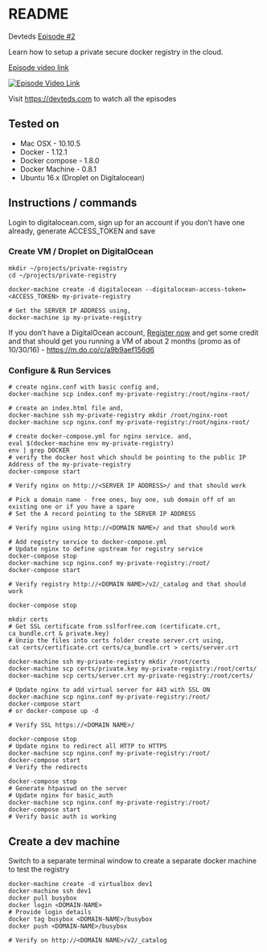 # README

Devteds [Episode #2](https://devteds.com/episodes/2-setup-private-docker-registry-secure-with-ssl-password)

Learn how to setup a private secure docker registry in the cloud.

[Episode video link](https://youtu.be/KMldBtbJ4qI)

[![Episode Video Link](https://i.ytimg.com/vi/KMldBtbJ4qI/hqdefault.jpg)](https://youtu.be/KMldBtbJ4qI)

Visit https://devteds.com to watch all the episodes

## Tested on

* Mac OSX - 10.10.5
* Docker - 1.12.1
* Docker compose - 1.8.0
* Docker Machine - 0.8.1
* Ubuntu 16.x (Droplet on Digitalocean)

## Instructions / commands

Login to digitalocean.com, sign up for an account if you don't have one already, generate ACCESS_TOKEN and save

### Create VM / Droplet on DigitalOcean
```
mkdir ~/projects/private-registry
cd ~/projects/private-registry

docker-machine create -d digitalocean --digitalocean-access-token=<ACCESS_TOKEN> my-private-registry

# Get the SERVER IP ADDRESS using,
docker-machine ip my-private-registry
```

If you don’t have a DigitalOcean account, [Register now](https://m.do.co/c/a9b9aef156d6) and get some credit and that should get you running a VM of about 2 months (promo as of 10/30/16) - https://m.do.co/c/a9b9aef156d6

### Configure & Run Services

```
# create nginx.conf with basic config and,
docker-machine scp index.conf my-private-registry:/root/nginx-root/

# create an index.html file and,
docker-machine ssh my-private-registry mkdir /root/nginx-root
docker-machine scp nginx.conf my-private-registry:/root/nginx-root/

# create docker-compose.yml for nginx service. and,
eval $(docker-machine env my-private-registry)
env | grep DOCKER
# verify the docker host which should be pointing to the public IP Address of the my-private-registry
docker-compose start

# Verify nginx on http://<SERVER IP ADDRESS>/ and that should work

# Pick a domain name - free ones, buy one, sub domain off of an existing one or if you have a spare
# Set the A record pointing to the SERVER IP ADDRESS

# Verify nginx using http://<DOMAIN NAME>/ and that should work

# Add registry service to docker-compose.yml
# Update nginx to define upstream for registry service
docker-compose stop
docker-machine scp nginx.conf my-private-registry:/root/
docker-compose start

# Verify registry http://<DOMAIN NAME>/v2/_catalog and that should work

docker-compose stop

mkdir certs
# Get SSL certificate from sslforfree.com (certificate.crt, ca_bundle.crt & private.key)
# Unzip the files into certs folder create server.crt using,
cat certs/certificate.crt certs/ca_bundle.crt > certs/server.crt

docker-machine ssh my-private-registry mkdir /root/certs
docker-machine scp certs/private.key my-private-registry:/root/certs/
docker-machine scp certs/server.crt my-private-registry:/root/certs/

# Update nginx to add virtual server for 443 with SSL ON
docker-machine scp nginx.conf my-private-registry:/root/
docker-compose start
# or docker-compose up -d

# Verify SSL https://<DOMAIN NAME>/

docker-compose stop
# Update nginx to redirect all HTTP to HTTPS
docker-machine scp nginx.conf my-private-registry:/root/
docker-compose start
# Verify the redirects

docker-compose stop
# Generate htpasswd on the server
# Update nginx for basic_auth
docker-machine scp nginx.conf my-private-registry:/root/
docker-compose start
# Verify basic auth is working

```


## Create a dev machine

Switch to a separate terminal window to create a separate docker machine to test the registry

```
docker-machine create -d virtualbox dev1
docker-machine ssh dev1
docker pull busybox
docker login <DOMAIN-NAME>
# Provide login details
docker tag busybox <DOMAIN-NAME>/busybox
docker push <DOMAIN-NAME>/busybox

# Verify on http://<DOMAIN NAME>/v2/_catalog
```
